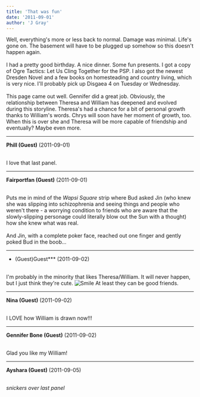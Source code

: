 ```yaml
---
title: 'That was fun'
date: '2011-09-01'
author: 'J Gray'
---
```


Well, everything's more or less back to normal. Damage was minimal. Life's gone on. The basement will have to be plugged up somehow so this doesn't happen again.<br><br>I had a pretty good birthday. A nice dinner. Some fun presents. I got a copy of Ogre Tactics: Let Us Cling Together for the PSP. I also got the newest Dresden Novel and a few books on homesteading and country living, which is very nice. I'll probably pick up Disgaea 4 on Tuesday or Wednesday.<br><br>This page came out well. Gennifer did a great job. Obviously, the relationship between Theresa and William has deepened and evolved during this storyline. Theresa's had a chance for a bit of personal growth thanks to William's words. Chrys will soon have her moment of growth, too. When this is over she and Theresa will be more capable of friendship and eventually? Maybe even more.<br>

---
**Phill (Guest)** (2011-09-01)

<br> I love that last panel.&nbsp;

---
**Fairportfan (Guest)** (2011-09-01)

<br> Puts me in mind of the <i>Wapsi Square</i> strip where Bud asked Jin (who knew she was slipping into schizophrenia and seeing things and people who weren't there - a worrying condition to friends who are aware that the slowly-slipping personage could literally blow out the Sun with a thought) how she knew what was real.
<br>
<br>And Jin, with a complete poker face, reached out one finger and gently poked Bud in the boob...

---
* (Guest)Guest*** (2011-09-02)

<br> I'm probably in the minority that likes Theresa/William. It will never happen, but I just think they're cute. <img src="/smilies/smile.gif" alt="Smile" border="0"> At least they can be good friends.<br>

---
**Nina (Guest)** (2011-09-02)

<br> I LOVE how William is drawn now!!!

---
**Gennifer Bone (Guest)** (2011-09-02)

<br> Glad you like my William!

---
**Ayshara (Guest)** (2011-09-05)

<br> *snickers over last panel*<br>

